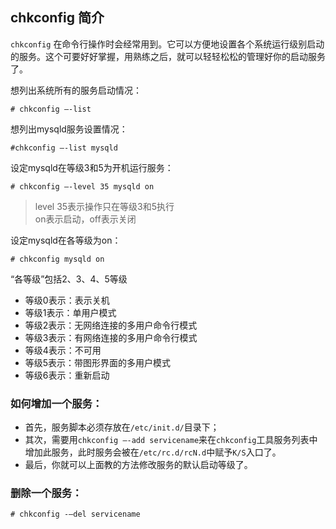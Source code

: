 ## chkconfig 简介
`chkconfig` 在命令行操作时会经常用到。它可以方便地设置各个系统运行级别启动的服务。这个可要好好掌握，用熟练之后，就可以轻轻松松的管理好你的启动服务了。

想列出系统所有的服务启动情况：
```shell
# chkconfig –-list
```
想列出mysqld服务设置情况：
```shell
#chkconfig –-list mysqld
```
设定mysqld在等级3和5为开机运行服务：
```shell
# chkconfig –-level 35 mysqld on
```
> level 35表示操作只在等级3和5执行  
> on表示启动，off表示关闭  

设定mysqld在各等级为on：
```shell
# chkconfig mysqld on
```
“各等级”包括2、3、4、5等级
* 等级0表示：表示关机
* 等级1表示：单用户模式
* 等级2表示：无网络连接的多用户命令行模式
* 等级3表示：有网络连接的多用户命令行模式
* 等级4表示：不可用
* 等级5表示：带图形界面的多用户模式
* 等级6表示：重新启动

### 如何增加一个服务：
* 首先，服务脚本必须存放在`/etc/init.d/`目录下；
* 其次，需要用`chkconfig –-add servicename`来在`chkconfig`工具服务列表中增加此服务，此时服务会被在`/etc/rc.d/rcN.d`中赋予`K/S`入口了。
* 最后，你就可以上面教的方法修改服务的默认启动等级了。

### 删除一个服务：
```shell
# chkconfig -–del servicename
```
